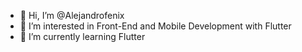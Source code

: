 - 👋 Hi, I’m @Alejandrofenix
- 👀 I’m interested in Front-End and Mobile Development with Flutter
- 🌱 I’m currently learning Flutter

